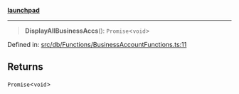 [**launchpad**](index.md)

***

> **DisplayAllBusinessAccs**(): `Promise`\<`void`\>

Defined in: [src/db/Functions/BusinessAccountFunctions.ts:11](https://github.com/victorbratov/launchpad/blob/d14315d3bd6634bc1c0e4507f8ad0551e9221cbc/src/db/Functions/BusinessAccountFunctions.ts#L11)

## Returns

`Promise`\<`void`\>
